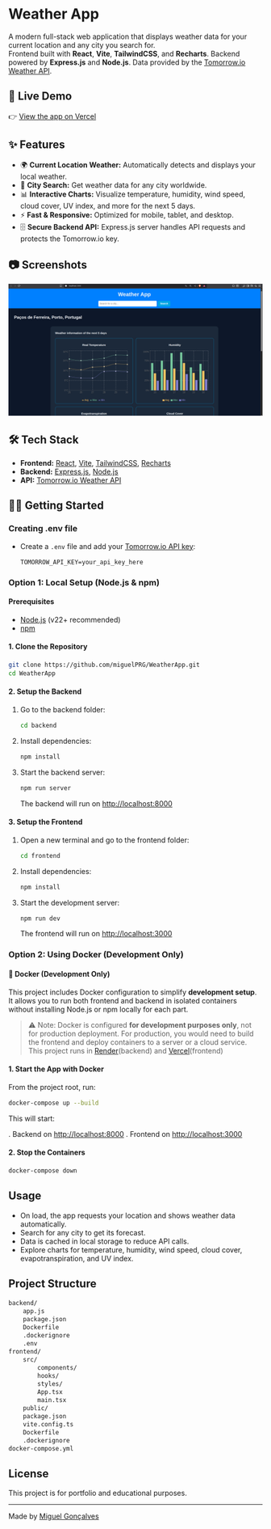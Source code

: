 # Weather App

A modern full-stack web application that displays weather data for your current location and any city you search for.  
Frontend built with **React**, **Vite**, **TailwindCSS**, and **Recharts**. Backend powered by **Express.js** and **Node.js**. Data provided by the [Tomorrow.io Weather API](https://www.tomorrow.io/weather-api/).

## 🚀 Live Demo

👉 [View the app on Vercel](https://weather-app-henna-two-41.vercel.app/)

## ✨ Features

- 🌍 **Current Location Weather:** Automatically detects and displays your local weather.
- 🔎 **City Search:** Get weather data for any city worldwide.
- 📊 **Interactive Charts:** Visualize temperature, humidity, wind speed, cloud cover, UV index, and more for the next 5 days.
- ⚡ **Fast & Responsive:** Optimized for mobile, tablet, and desktop.
- 🗄️ **Secure Backend API:** Express.js server handles API requests and protects the Tomorrow.io key.

## 📷 Screenshots

![Weather App Screenshot](frontend/public/screenshot.png)

## 🛠 Tech Stack

- **Frontend:** [React](https://react.dev/), [Vite](https://vitejs.dev/), [TailwindCSS](https://tailwindcss.com/), [Recharts](https://recharts.org/)
- **Backend:** [Express.js](https://expressjs.com/), [Node.js](https://nodejs.org/)
- **API:** [Tomorrow.io Weather API](https://www.tomorrow.io/weather-api/)

## 🧑‍💻 Getting Started

### Creating .env file

- Create a `.env` file and add your [Tomorrow.io API key](https://app.tomorrow.io/development/keys):
    ```
    TOMORROW_API_KEY=your_api_key_here
    ```

### Option 1: Local Setup (Node.js & npm)

#### Prerequisites

- [Node.js](https://nodejs.org/) (v22+ recommended)
- [npm](https://www.npmjs.com/)

#### 1. Clone the Repository

```sh
git clone https://github.com/miguelPRG/WeatherApp.git
cd WeatherApp
```

#### 2. Setup the Backend

1. Go to the backend folder:
    ```sh
    cd backend
    ```
2. Install dependencies:
    ```sh
    npm install
    ```
3. Start the backend server:
    ```sh
    npm run server
    ```
    The backend will run on [http://localhost:8000](http://localhost:8000)

#### 3. Setup the Frontend

1. Open a new terminal and go to the frontend folder:
    ```sh
    cd frontend
    ```
2. Install dependencies:
    ```sh
    npm install
    ```
3. Start the development server:
    ```sh
    npm run dev
    ```
    The frontend will run on [http://localhost:3000](http://localhost:3000)

### Option 2: Using Docker (Development Only)

#### 🐳 Docker (Development Only)

This project includes Docker configuration to simplify **development setup**.  
It allows you to run both frontend and backend in isolated containers without installing Node.js or npm locally for each part.  

> ⚠️ Note: Docker is configured **for development purposes only**, not for production deployment. For production, you would need to build the frontend and deploy containers to a server or a cloud service. This project runs in [Render](https://render.com/)(backend) and [Vercel](https://vercel.com/)(frontend)

#### 1. Start the App with Docker

From the project root, run:

```sh
docker-compose up --build
```
This will start:

. Backend on [http://localhost:8000](http://localhost:8000)
. Frontend on [http://localhost:3000](http://localhost:3000)

#### 2. Stop the Containers

```sh
docker-compose down
```

## Usage

- On load, the app requests your location and shows weather data automatically.
- Search for any city to get its forecast.
- Data is cached in local storage to reduce API calls.
- Explore charts for temperature, humidity, wind speed, cloud cover, evapotranspiration, and UV index.

## Project Structure

```
backend/
    app.js
    package.json
    Dockerfile
    .dockerignore
    .env
frontend/
    src/
        components/
        hooks/
        styles/
        App.tsx
        main.tsx
    public/
    package.json
    vite.config.ts
    Dockerfile
    .dockerignore
docker-compose.yml
```

## License

This project is for portfolio and educational purposes.

---

Made by [Miguel Gonçalves](https://www.linkedin.com/in/miguel-gon%C3%A7alves-087195169/)
